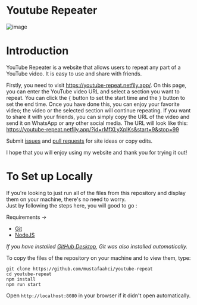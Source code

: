 # Youtube Repeater

![image](https://user-images.githubusercontent.com/12238125/185406334-274bffb8-d4eb-47df-bdd5-ccc8a70dc336.png)

# Introduction

YouTube Repeater is a website that allows users to repeat any part of a YouTube video. It is easy to use and share with friends.

Firstly, you need to visit https://youtube-repeat.netfily.app/. On this page, you can enter the YouTube video URL and select a section you want to repeat.
You can click the `{` button to set the start time and the `}` button to set the end time.
Once you have done this, you can enjoy your favorite video; the video or the selected section will continue repeating.
If you want to share it with your friends, you can simply copy the URL of the video and send it on WhatsApp or any other social media.
The URL will look like this:  
https://youtube-repeat.netfily.app/?id=rMfXLyXplKs&start=9&stop=99 

Submit [issues](https://github.com/mustafaahci/youtube-repeat/issues/new) and
[pull requests](https://github.com/mustafaahci/youtube-repeat/compare) for site ideas or copy edits.  

I hope that you will enjoy using my website and thank you for trying it out!

# To Set up Locally

If you're looking to just run all of the files from this repository and display them on your machine, there's no need to worry.    
Just by following the steps here, you will good to go :

Requirements →
- [Git](https://git-scm.com)
- [NodeJS](https://nodejs.org/en/)

*If you have installed [GitHub Desktop](https://desktop.github.com), Git was also installed automatically.*

To copy the files of the repository on your machine  and to view them, type:
```
git clone https://github.com/mustafaahci/youtube-repeat
cd youtube-repeat
npm install
npm run start
```

Open `http://localhost:8080` in your browser if it didn't open automatically.
